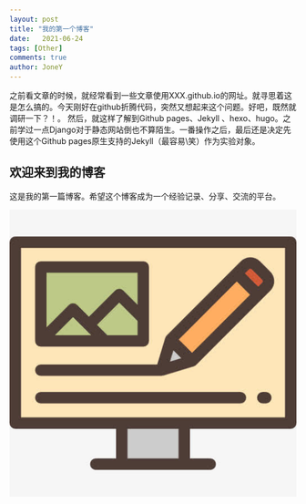 ```yaml
---
layout: post
title: "我的第一个博客"
date:   2021-06-24
tags: [Other]
comments: true
author: JoneY
---
```


之前看文章的时候，就经常看到一些文章使用XXX.github.io的网址。就寻思着这是怎么搞的。今天刚好在github折腾代码，突然又想起来这个问题。好吧，既然就调研一下？！。
然后，就这样了解到Github pages、Jekyll 、hexo、hugo。之前学过一点Django对于静态网站倒也不算陌生。一番操作之后，最后还是决定先使用这个Github pages原生支持的Jekyll（最容易\笑）作为实验对象。
<!-- more -->

## 欢迎来到我的博客

这是我的第一篇博客。希望这个博客成为一个经验记录、分享、交流的平台。

<!-- ![加油](https://github.com/zhoushiyang12/zhoushiyang12.github.io/blob/main/images/2021-06-24-My_first_blog_with_jekyll/jiayou.jpg) -->

![加油](/images/2021-06-24-My_first_blog_with_jekyll/blog.jpg)
